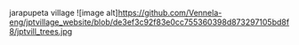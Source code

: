 jarapupeta village ![image alt]https://github.com/Vennela-eng/jptvillage_website/blob/de3ef3c92f83e0cc755360398d873297105bd8f8/jptvill_trees.jpg
